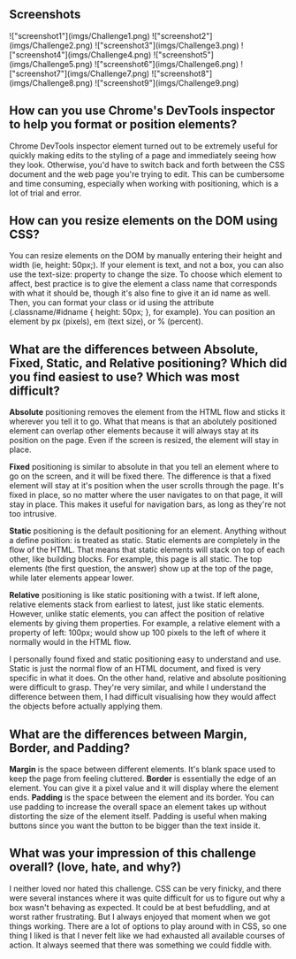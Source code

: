 <!DOCTYPE html>
<html>
<head>
  <meta charset="UTF-8">
  <title>3.4 Chrome Dev Tools</title>
</head>
<body>
  <section>
    <h1>Screenshots</h1>
    !["screenshot1"](imgs/Challenge1.png)
    !["screenshot2"](imgs/Challenge2.png)
    !["screenshot3"](imgs/Challenge3.png)
    !["screenshot4"](imgs/Challenge4.png)
    !["screenshot5"](imgs/Challenge5.png)
    !["screenshot6"](imgs/Challenge6.png)
    !["screenshot7"](imgs/Challenge7.png)
    !["screenshot8"](imgs/Challenge8.png)
    !["screenshot9"](imgs/Challenge9.png)
  </section>
  <h2>How can you use Chrome's DevTools inspector to help you format or position elements?</h2>
    <p>
      Chrome DevTools inspector element turned out to be extremely useful for quickly making edits to the styling of a page and immediately seeing how they look. Otherwise, you'd have to switch back and forth between the CSS document and the web page you're trying to edit. This can be cumbersome and time consuming, especially when working with positioning, which is a lot of trial and error.
    </p>
  <h2>How can you resize elements on the DOM using CSS?</h2>
    <p>
      You can resize elements on the DOM by manually entering their height and width (ie, height: 50px;). If your element is text, and not a box, you can also use the text-size: property to change the size. To choose which element to affect, best practice is to give the element a class name that corresponds with what it should be, though it's also fine to give it an id name as well. Then, you can format your class or id using the attribute (.classname/#idname { height: 50px; }, for example). You can position an element by px (pixels), em (text size), or % (percent).
    </p>
  <h2>What are the differences between Absolute, Fixed, Static, and Relative positioning? Which did you find easiest to use? Which was most difficult?</h2>
    <p>
      <strong>Absolute</strong> positioning removes the element from the HTML flow and sticks it wherever you tell it to go. What that means is that an abolutely positioned element can overlap other elements because it will always stay at its position on the page. Even if the screen is resized, the element will stay in place.
    </p>
    <p>
      <strong>Fixed</strong> positioning is similar to absolute in that you tell an element where to go on the screen, and it will be fixed there. The difference is that a fixed element will stay at it's position when the user scrolls through the page. It's fixed in place, so no matter where the user navigates to on that page, it will stay in place. This makes it useful for navigation bars, as long as they're not too intrusive.
    </p>
    <p>
      <strong>Static</strong> positioning is the default positioning for an element. Anything without a define position: is treated as static. Static elements are completely in the flow of the HTML. That means that static elements will stack on top of each other, like building blocks. For example, this page is all static. The top elements (the first question, the answer) show up at the top of the page, while later elements appear lower.
    </p>
    <p>
      <strong>Relative</strong> positioning is like static positioning with a twist. If left alone, relative elements stack from earliest to latest, just like static elements. However, unlike static elements, you can affect the position of relative elements by giving them properties. For example, a relative element with a property of left: 100px; would show up 100 pixels to the left of where it normally would in the HTML flow.
    </p>
    <p>
      I personally found fixed and static positioning easy to understand and use. Static is just the normal flow of an HTML document, and fixed is very specific in what it does. On the other hand, relative and absolute positioning were difficult to grasp. They're very similar, and while I understand the difference between them, I had difficult visualising how they would affect the objects before actually applying them.
    </p>
  <h2>What are the differences between Margin, Border, and Padding?</h2>
    <p>
      <strong>Margin</strong> is the space between different elements. It's blank space used to keep the page from feeling cluttered.
      <strong>Border</strong> is essentially the edge of an element. You can give it a pixel value and it will display where the element ends.
      <strong>Padding</strong> is the space between the element and its border. You can use padding to increase the overall space an element takes up without distorting the size of the element itself. Padding is useful when making buttons since you want the button to be bigger than the text inside it.
    </p>
  <h2>What was your impression of this challenge overall? (love, hate, and why?)</h2>
    <p>
      I neither loved nor hated this challenge. CSS can be very finicky, and there were several instances where it was quite difficult for us to figure out why a box wasn't behaving as expected. It could be at best befuddling, and at worst rather frustrating. But I always enjoyed that moment when we got things working. There are a lot of options to play around with in CSS, so one thing I liked is that I never felt like we had exhausted all available courses of action. It always seemed that there was something we could fiddle with.
    </p>
</body>
</html>